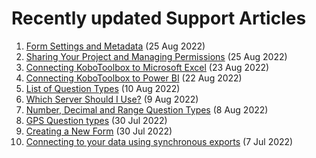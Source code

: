 # Recently updated Support Articles

<!--This page is auto generated using the `scripts/last-updated.py` script, do not update manually-->
1. [Form Settings and Metadata](form_meta.md) (25 Aug 2022)
1. [Sharing Your Project and Managing Permissions](managing_permissions.md) (25 Aug 2022)
1. [Connecting KoboToolbox to Microsoft Excel](pulling_data_into_excelquery.md) (23 Aug 2022)
1. [Connecting KoboToolbox to Power BI](pulling_data_into_powerbi.md) (22 Aug 2022)
1. [List of Question Types](question_types.md) (10 Aug 2022)
1. [Which Server Should I Use?](server.md) (9 Aug 2022)
1. [Number, Decimal and Range Question Types](number_decimal_range.md) (8 Aug 2022)
1. [GPS Question types](gps_questions.md) (30 Jul 2022)
1. [Creating a New Form](new_form.md) (30 Jul 2022)
1. [﻿Connecting to your data using synchronous exports](synchronous_exports.md) (7 Jul 2022)
